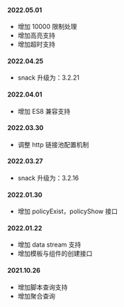 #### 2022.05.01
* 增加 10000 限制处理
* 增加高亮支持
* 增加超时支持

#### 2022.04.25
* snack 升级为：3.2.21

#### 2022.04.01
* 增加 ES8 兼容支持

#### 2022.03.30
* 调整 http 链接池配置机制

#### 2022.03.27
* snack 升级为：3.2.16

#### 2022.01.30
* 增加 policyExist，policyShow 接口

#### 2022.01.22
* 增加 data stream 支持
* 增加模板与组件的创建接口

#### 2021.10.26
* 增加脚本查询支持
* 增加聚合查询
